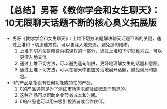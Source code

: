 # 【总结】男哥《教你学会和女生聊天》：10无限聊天话题不断的核心奥义拓展版

-   男哥《教你学会和女生聊天》：上堆下切方法是解决聊天话题不断的关键，通过上堆和下切思维方式，可以更深入地交流，避免造句陷阱。
    1.  上堆下切方法是南哥内核课程的一部分，通过上堆和下切思维方式，可以更深入地交流。
    2.  通过上堆下切方法，可以避免造句陷阱，更好地理解女生的话题和意图。
    3.  通过上堆下切方法，可以在聊天中更加灵活地展开话题，避免僵局和尴尬。
-   0的产品是指没有任何功能或特性的产品。
    1.  0的产品通常是为了测试市场需求或验证概念而制造的。
    2.  这种产品可以帮助企业节省成本和时间。
    3.  0的产品也可以用来吸引投资者或合作伙伴。